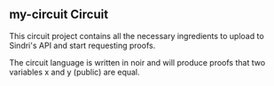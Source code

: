 ## my-circuit Circuit

This circuit project contains all the necessary ingredients to upload to Sindri's API and start requesting proofs.

The circuit language is written in noir and will produce proofs that two variables x and y (public) are equal.
